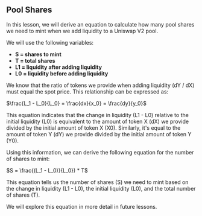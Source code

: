 ## Pool Shares

In this lesson, we will derive an equation to calculate how many pool shares we need to mint when we add liquidity to a Uniswap V2 pool.

We will use the following variables:

* **S = shares to mint**
* **T = total shares**
* **L1 = liquidity after adding liquidity**
* **L0 = liquidity before adding liquidity**

We know that the ratio of tokens we provide when adding liquidity (dY / dX) must equal the spot price. This relationship can be expressed as: 

$\frac{L_1 - L_0}{L_0} = \frac{dx}{x_0} = \frac{dy}{y_0}$

This equation indicates that the change in liquidity (L1 - L0) relative to the initial liquidity (L0) is equivalent to the amount of token X (dX) we provide divided by the initial amount of token X (X0).  Similarly, it's equal to the amount of token Y (dY) we provide divided by the initial amount of token Y (Y0).

Using this information, we can derive the following equation for the number of shares to mint:

$S = \frac{(L_1 - L_0)}{L_0}) * T$

This equation tells us the number of shares (S) we need to mint based on the change in liquidity (L1 - L0), the initial liquidity (L0), and the total number of shares (T).

We will explore this equation in more detail in future lessons. 
